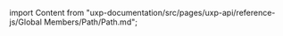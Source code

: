 
import Content from "uxp-documentation/src/pages/uxp-api/reference-js/Global Members/Path/Path.md";

<Content query="product=xd"/>
